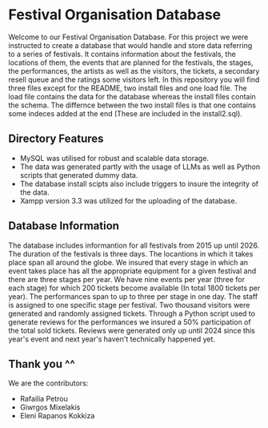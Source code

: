 Festival Organisation Database
==============================

Welcome to our Festival Organisation Database. For this project we were instructed to create a database that would handle and store data referring to a series of festivals. It contains information about the festivals, the locations of them, the events that are planned for the festivals, the stages, the performances, the artists as well as the visitors, the tickets, a secondary resell queue and the ratings some visitors left. In this repository you will find three files except for the README, two install files and one load file. The load file contains the data for the database whereas the install files contain the schema. The differnce between the two install files is that one contains some indeces added at the end (These are included in the install2.sql).

## Directory Features
- MySQL was utilised for robust and scalable data storage.
- The data was generated partly with the usage of LLMs as well as Python scripts that generated dummy data.
- The database install scipts also include triggers to insure the integrity of the data.
- Xampp version 3.3 was utilized for the uploading of the database.


## Database Information
The database includes informantion for all festivals from 2015 up until 2026. The duration of the festivals is three days. The locantions in which it takes place span all around the globe. We insured that every stage in which an event takes place has all the appropriate equipment for a given festival and there are three stages per year. We have nine events per year (three for each stage) for which 200 tickets become available (In total 1800 tickets per year). The performances span to up to three per stage in one day. The staff is assigned to one specific stage per festival. Two thousand visitors were generated and randomly assigned tickets. Through a Python script used to generate reviews for the performances we insured a 50% participation of the total sold tickets. Reviews were generated only up until 2024 since this year's event and next year's haven't technically happened yet. 

## Thank you ^^
We are the contributors:
- Rafailia Petrou
- Giwrgos Mixelakis
- Eleni Rapanos Kokkiza